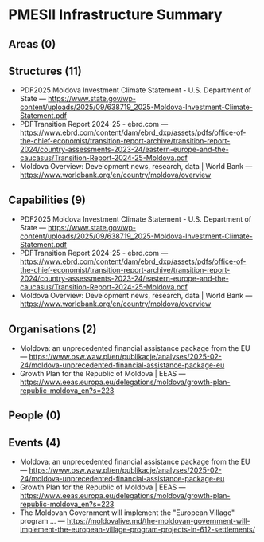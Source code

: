 # PMESII Infrastructure Summary

## Areas (0)


## Structures (11)

- PDF2025 Moldova Investment Climate Statement - U.S. Department of State — https://www.state.gov/wp-content/uploads/2025/09/638719_2025-Moldova-Investment-Climate-Statement.pdf
- PDFTransition Report 2024-25 - ebrd.com — https://www.ebrd.com/content/dam/ebrd_dxp/assets/pdfs/office-of-the-chief-economist/transition-report-archive/transition-report-2024/country-assessments-2023-24/eastern-europe-and-the-caucasus/Transition-Report-2024-25-Moldova.pdf
- Moldova Overview: Development news, research, data | World Bank — https://www.worldbank.org/en/country/moldova/overview

## Capabilities (9)

- PDF2025 Moldova Investment Climate Statement - U.S. Department of State — https://www.state.gov/wp-content/uploads/2025/09/638719_2025-Moldova-Investment-Climate-Statement.pdf
- PDFTransition Report 2024-25 - ebrd.com — https://www.ebrd.com/content/dam/ebrd_dxp/assets/pdfs/office-of-the-chief-economist/transition-report-archive/transition-report-2024/country-assessments-2023-24/eastern-europe-and-the-caucasus/Transition-Report-2024-25-Moldova.pdf
- Moldova Overview: Development news, research, data | World Bank — https://www.worldbank.org/en/country/moldova/overview

## Organisations (2)

- Moldova: an unprecedented financial assistance package from the EU — https://www.osw.waw.pl/en/publikacje/analyses/2025-02-24/moldova-unprecedented-financial-assistance-package-eu
- Growth Plan for the Republic of Moldova | EEAS — https://www.eeas.europa.eu/delegations/moldova/growth-plan-republic-moldova_en?s=223

## People (0)


## Events (4)

- Moldova: an unprecedented financial assistance package from the EU — https://www.osw.waw.pl/en/publikacje/analyses/2025-02-24/moldova-unprecedented-financial-assistance-package-eu
- Growth Plan for the Republic of Moldova | EEAS — https://www.eeas.europa.eu/delegations/moldova/growth-plan-republic-moldova_en?s=223
- The Moldovan Government will implement the "European Village" program ... — https://moldovalive.md/the-moldovan-government-will-implement-the-european-village-program-projects-in-612-settlements/

